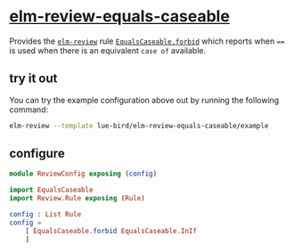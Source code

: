 # [elm-review-equals-caseable](https://dark.elm.dmy.fr/packages/lue-bird/elm-review-equals-caseable/latest/)

Provides the [`elm-review`](https://package.elm-lang.org/packages/jfmengels/elm-review/latest/) rule
[`EqualsCaseable.forbid`](EqualsCaseable#forbid) which reports when `==` is used when there is an equivalent `case of` available.

## try it out

You can try the example configuration above out by running the following command:

```bash
elm-review --template lue-bird/elm-review-equals-caseable/example
```

## configure

```elm
module ReviewConfig exposing (config)

import EqualsCaseable
import Review.Rule exposing (Rule)

config : List Rule
config =
    [ EqualsCaseable.forbid EqualsCaseable.InIf
    ]
```
